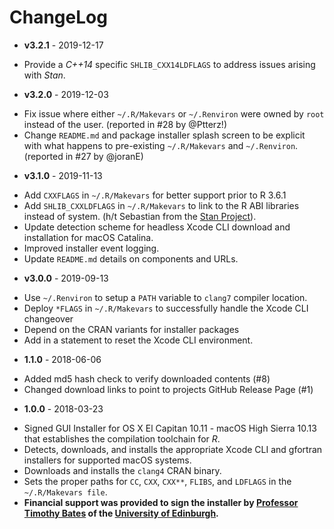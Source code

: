 # ChangeLog

* __v3.2.1__ - 2019-12-17

- Provide a _C++14_ specific `SHLIB_CXX14LDFLAGS` to address issues arising with _Stan_.

* __v3.2.0__ - 2019-12-03

- Fix issue where either `~/.R/Makevars` or `~/.Renviron` were owned by `root` instead of the user. (reported in #28 by @Ptterz!)
- Change `README.md` and package installer splash screen to be explicit with what happens to pre-existing `~/.R/Makevars` and `~/.Renviron`. (reported in #27 by @joranE)

* __v3.1.0__ - 2019-11-13

- Add `CXXFLAGS` in `~/.R/Makevars` for better support prior to R 3.6.1
- Add `SHLIB_CXXLDFLAGS` in `~/.R/Makevars` to link to the R ABI
  libraries instead of system. (h/t Sebastian from the [Stan Project](https://mc-stan.org)).
- Update detection scheme for headless Xcode CLI download and installation for macOS Catalina.
- Improved installer event logging.
- Update `README.md` details on components and URLs.

* __v3.0.0__ - 2019-09-13

- Use `~/.Renviron` to setup a `PATH` variable to `clang7` compiler location.
- Deploy `*FLAGS` in `~/.R/Makevars` to successfully handle the Xcode CLI changeover
- Depend on the CRAN variants for installer packages
- Add in a statement to reset the Xcode CLI environment.

* __1.1.0__ - 2018-06-06

- Added md5 hash check to verify downloaded contents (#8)
- Changed download links to point to projects GitHub Release Page (#1)

* __1.0.0__ - 2018-03-23

- Signed GUI Installer for OS X El Capitan 10.11 - macOS High Sierra 10.13 that establishes the compilation toolchain for _R_.
- Detects, downloads, and installs the appropriate Xcode CLI and gfortran installers for supported macOS systems.
- Downloads and installs the `clang4` CRAN binary.
- Sets the proper paths for `CC`, `CXX`, `CXX**`, `FLIBS`, and `LDFLAGS` in the `~/.R/Makevars file`.
- **Financial support was provided to sign the installer by [Professor Timothy Bates](http://www.ed.ac.uk/profile/timothy-bates) of the [University of Edinburgh](http://www.ed.ac.uk/).**
